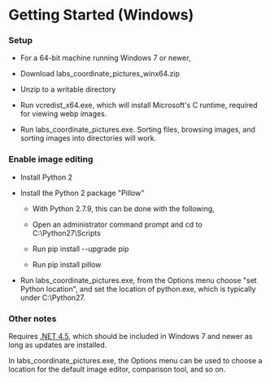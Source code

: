 
# Getting Started (Windows)

### Setup

* For a 64-bit machine running Windows 7 or newer,

* Download labs\_coordinate\_pictures\_winx64.zip

* Unzip to a writable directory

* Run vcredist\_x64.exe, which will install Microsoft's C runtime, required for viewing webp images.

* Run labs\_coordinate\_pictures.exe. Sorting files, browsing images, and sorting images into directories will work.

### Enable image editing

* Install Python 2

* Install the Python 2 package "Pillow"

   * With Python 2.7.9, this can be done with the following,

   * Open an administrator command prompt and cd to C:\Python27\Scripts

   * Run pip install --upgrade pip

   * Run pip install pillow

* Run labs\_coordinate\_pictures.exe, from the Options menu choose "set Python location", and set the location of python.exe, which is typically under C:\Python27.

### Other notes

Requires [.NET 4.5](https://www.microsoft.com/en-us/download/details.aspx?id=30653), which should be included in Windows 7 and newer as long as updates are installed.

In labs\_coordinate\_pictures.exe, the Options menu can be used to choose a location for the default image editor, comparison tool, and so on.
